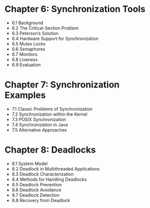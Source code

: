 # Chapter 6: Synchronization Tools

- 6.1 Background
- 6.2 The Critical-Section Problem
- 6.3 Peterson’s Solution
- 6.4 Hardware Support for Synchronization
- 6.5 Mutex Locks
- 6.6 Semaphores
- 6.7 Monitors
- 6.8 Liveness
- 6.9 Evaluation

# Chapter 7: Synchronization Examples

- 7.1 Classic Problems of Synchronization
- 7.2 Synchronization within the Kernel
- 7.3 POSIX Synchronization
- 7.4 Synchronization in Java
- 7.5 Alternative Approaches

# Chapter 8: Deadlocks

- 8.1 System Model
- 8.2 Deadlock in Multithreaded Applications
- 8.3 Deadlock Characterization
- 8.4 Methods for Handling Deadlocks
- 8.5 Deadlock Prevention
- 8.6 Deadlock Avoidance
- 8.7 Deadlock Detection
- 8.8 Recovery from Deadlock